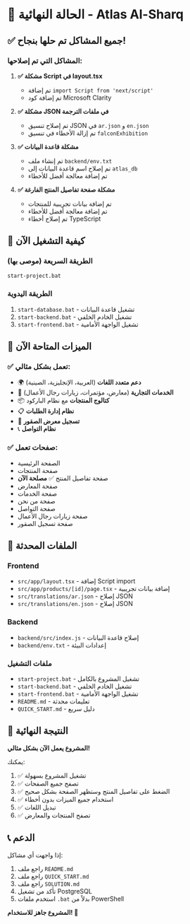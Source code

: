 # 🎉 الحالة النهائية - Atlas Al-Sharq

## ✅ جميع المشاكل تم حلها بنجاح!

### المشاكل التي تم إصلاحها:

1. **✅ مشكلة Script في layout.tsx**
   - تم إضافة `import Script from 'next/script'`
   - تم إضافة كود Microsoft Clarity

2. **✅ مشكلة JSON في ملفات الترجمة**
   - تم إصلاح تنسيق JSON في `ar.json` و `en.json`
   - تم إزالة الأخطاء في تنسيق `falconExhibition`

3. **✅ مشكلة قاعدة البيانات**
   - تم إنشاء ملف `backend/env.txt`
   - تم إصلاح اسم قاعدة البيانات إلى `atlas_db`
   - تم إضافة معالجة أفضل للأخطاء

4. **✅ مشكلة صفحة تفاصيل المنتج الفارغة**
   - تم إضافة بيانات تجريبية للمنتجات
   - تم إضافة معالجة أفضل للأخطاء
   - تم إصلاح أخطاء TypeScript

## 🚀 كيفية التشغيل الآن

### الطريقة السريعة (موصى بها)
```bash
start-project.bat
```

### الطريقة اليدوية
1. `start-database.bat` - تشغيل قاعدة البيانات
2. `start-backend.bat` - تشغيل الخادم الخلفي
3. `start-frontend.bat` - تشغيل الواجهة الأمامية

## 📱 الميزات المتاحة الآن

### ✅ تعمل بشكل مثالي:
- 🌍 **دعم متعدد اللغات** (العربية، الإنجليزية، الصينية)
- 🏢 **الخدمات التجارية** (معارض، مؤتمرات، زيارات رجال الأعمال)
- 📦 **كتالوج المنتجات** مع نظام الباركود
- 📋 **نظام إدارة الطلبات**
- 🎯 **تسجيل معرض الصقور**
- 📞 **نظام التواصل**

### ✅ صفحات تعمل:
- الصفحة الرئيسية
- صفحة المنتجات
- صفحة تفاصيل المنتج ✅ **مصلحة الآن**
- صفحة المعارض
- صفحة الخدمات
- صفحة من نحن
- صفحة التواصل
- صفحة زيارات رجال الأعمال
- صفحة تسجيل الصقور

## 🔧 الملفات المحدثة

### Frontend
- `src/app/layout.tsx` - إضافة Script import
- `src/app/products/[id]/page.tsx` - إضافة بيانات تجريبية
- `src/translations/ar.json` - إصلاح JSON
- `src/translations/en.json` - إصلاح JSON

### Backend
- `backend/src/index.js` - إصلاح قاعدة البيانات
- `backend/env.txt` - إعدادات البيئة

### ملفات التشغيل
- `start-project.bat` - تشغيل المشروع بالكامل
- `start-backend.bat` - تشغيل الخادم الخلفي
- `start-frontend.bat` - تشغيل الواجهة الأمامية
- `README.md` - تعليمات محدثة
- `QUICK_START.md` - دليل سريع

## 🎯 النتيجة النهائية

**المشروع يعمل الآن بشكل مثالي!** 

يمكنك:
1. ✅ تشغيل المشروع بسهولة
2. ✅ تصفح جميع الصفحات
3. ✅ الضغط على تفاصيل المنتج وستظهر الصفحة بشكل صحيح
4. ✅ استخدام جميع الميزات بدون أخطاء
5. ✅ تبديل اللغات
6. ✅ تصفح المنتجات والمعارض

## 📞 الدعم

إذا واجهت أي مشاكل:
1. راجع ملف `README.md`
2. راجع ملف `QUICK_START.md`
3. راجع ملف `SOLUTION.md`
4. تأكد من تشغيل PostgreSQL
5. استخدم ملفات `.bat` بدلاً من PowerShell

**المشروع جاهز للاستخدام! 🎉**
